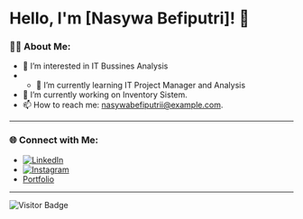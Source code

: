 # Hello, I'm [Nasywa Befiputri]! 👋

### 👨‍💻 About Me:
- 👀 I’m interested in IT Bussines Analysis
- - 🌱 I’m currently learning IT Project Manager and Analysis
- 🔭 I’m currently working on Inventory Sistem.
- 📫 How to reach me: [nasywabefiputrii@example.com](mailto:nasywabefiputrii@gmail.com).

---

### 🌐 Connect with Me:
- [![LinkedIn](https://img.shields.io/badge/LinkedIn-blue?style=flat-square&logo=linkedin)](www.linkedin.com/in/nasywabefiputri)
- [![Instagram](https://img.shields.io/badge/Instagram-E4405F?style=flat-square&logo=instagram&logoColor=white)](https://www.instagram.com/nasywabefi/)
- [Portfolio](https://yourportfolio.com)
---

![Visitor Badge](https://visitor-badge.laobi.icu/badge?page_id=yourusername)

<!---
nasywabefi/nasywabefi is a ✨ special ✨ repository because its `README.md` (this file) appears on your GitHub profile.
You can click the Preview link to take a look at your changes.
--->
